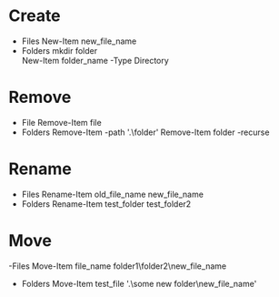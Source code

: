 # Create

- Files
New-Item new_file_name
- Folders
mkdir folder <br>
New-Item folder_name -Type Directory

# Remove

- File
Remove-Item file
- Folders
Remove-Item -path '.\folder'
Remove-Item folder -recurse

# Rename

- Files
Rename-Item old_file_name new_file_name
- Folders
Rename-Item test_folder test_folder2

# Move

-Files
Move-Item file_name folder1\folder2\new_file_name
- Folders
Move-Item test_file '.\some new folder\new_file_name'
